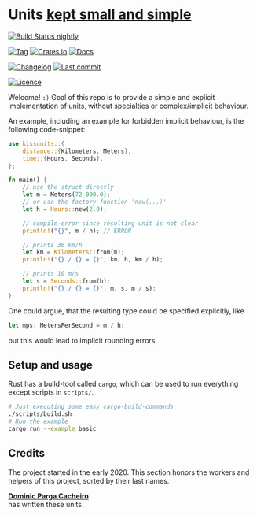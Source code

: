 # Units [kept small and simple][wikipedia/kiss-principle]

[![Build Status nightly][github/self/actions/badge]][github/self/actions]

[![Tag][github/self/tags/badge]][github/self/tags]
[![Crates.io][crates.io/self/badge]][crates.io/self]
[![Docs][docs.rs/self/badge]][docs.rs/self]

[![Changelog][github/self/blob/changelog/badge]][github/self/blob/changelog]
[![Last commit][github/self/last-commit/badge]][github/self/last-commit]

[![License][github/self/license/badge]][github/self/license]

Welcome! `:)`
Goal of this repo is to provide a simple and explicit implementation of units, without specialties or complex/implicit behaviour.

An example, including an example for forbidden implicit behaviour, is the following code-snippet:

```rust
use kissunits::{
    distance::{Kilometers, Meters},
    time::{Hours, Seconds},
};

fn main() {
    // use the struct directly
    let m = Meters(72_000.0);
    // or use the factory-function 'new(...)'
    let h = Hours::new(2.0);

    // compile-error since resulting unit is not clear
    println!("{}", m / h); // ERROR

    // prints 36 km/h
    let km = Kilometers::from(m);
    println!("{} / {} = {}", km, h, km / h);

    // prints 10 m/s
    let s = Seconds::from(h);
    println!("{} / {} = {}", m, s, m / s);
}
```

One could argue, that the resulting type could be specified explicitly, like

```rust
let mps: MetersPerSecond = m / h;
```

but this would lead to implicit rounding errors.


## Setup and usage

Rust has a build-tool called `cargo`, which can be used to run everything except scripts in `scripts/`.

```zsh
# Just executing some easy cargo-build-commands
./scripts/build.sh
# Run the example
cargo run --example basic
```


## Credits

The project started in the early 2020.
This section honors the workers and helpers of this project, sorted by their last names.

__[Dominic Parga Cacheiro][github/dominicparga]__  
has written these units.


[crates.io/self]: https://crates.io/crates/kissunits
[crates.io/self/badge]: https://img.shields.io/crates/v/kissunits?style=for-the-badge
[docs.rs/self]: https://docs.rs/kissunits/
[docs.rs/self/badge]: https://img.shields.io/crates/v/kissunits?color=informational&label=docs&style=for-the-badge
[github/dominicparga]: https://github.com/dominicparga
[github/lesstat/cyclops/blob/README]: https://github.com/Lesstat/cyclops/blob/master/README.md#graph-data
[github/lesstat/multi-ch-constructor]: https://github.com/Lesstat/multi-ch-constructor
[github/lesstat/multi-ch-constructor/change-dim]: https://github.com/Lesstat/multi-ch-constructor/blob/bec548c1a1ebeae7ac19d3250d5473199336d6fe/src/multi_lib/graph.hpp#L49
[github/self/actions]: https://github.com/dominicparga/kissunits/actions
[github/self/actions/badge]: https://img.shields.io/github/workflow/status/dominicparga/kissunits/Rust?label=nightly-build&style=for-the-badge
[github/self/blob/changelog]: https://github.com/dominicparga/kissunits/blob/nightly/CHANGELOG.md
[github/self/blob/changelog/badge]: https://img.shields.io/badge/CHANGELOG-nightly-blueviolet?style=for-the-badge
[github/self/last-commit]: https://github.com/dominicparga/kissunits/commits
[github/self/last-commit/badge]: https://img.shields.io/github/last-commit/dominicparga/kissunits?style=for-the-badge
[github/self/license]: https://github.com/dominicparga/kissunits/blob/nightly/LICENSE.md
[github/self/license/badge]: https://img.shields.io/badge/license-Apache--2.0-green?style=for-the-badge
[github/self/tags]: https://github.com/dominicparga/kissunits/tags
[github/self/tags/badge]: https://img.shields.io/github/v/tag/dominicparga/kissunits?sort=semver&style=for-the-badge
[github/self/tree/examples]: https://github.com/dominicparga/kissunits/tree/nightly/examples
[github/self/wiki/usage]: https://github.com/dominicparga/kissunits/wiki/Usage
[github/servo/rust-smallvec]: https://github.com/servo/rust-smallvec
[wikipedia/kiss-principle]: https://en.wikipedia.org/wiki/KISS_principle
